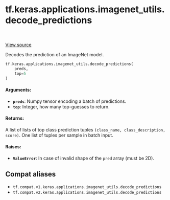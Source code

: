<div itemscope itemtype="http://developers.google.com/ReferenceObject">
<meta itemprop="name" content="tf.keras.applications.imagenet_utils.decode_predictions" />
<meta itemprop="path" content="Stable" />
</div>

# tf.keras.applications.imagenet_utils.decode_predictions

<!-- Insert buttons and diff -->

<table class="tfo-notebook-buttons tfo-api" align="left">
</table>

<a target="_blank" href="/code/stable/tensorflow/python/keras/applications/imagenet_utils.py">View source</a>



Decodes the prediction of an ImageNet model.

``` python
tf.keras.applications.imagenet_utils.decode_predictions(
    preds,
    top=5
)
```



<!-- Placeholder for "Used in" -->


#### Arguments:


* <b>`preds`</b>: Numpy tensor encoding a batch of predictions.
* <b>`top`</b>: Integer, how many top-guesses to return.


#### Returns:

A list of lists of top class prediction tuples
`(class_name, class_description, score)`.
One list of tuples per sample in batch input.



#### Raises:


* <b>`ValueError`</b>: In case of invalid shape of the `pred` array
  (must be 2D).

## Compat aliases

* `tf.compat.v1.keras.applications.imagenet_utils.decode_predictions`
* `tf.compat.v2.keras.applications.imagenet_utils.decode_predictions`

